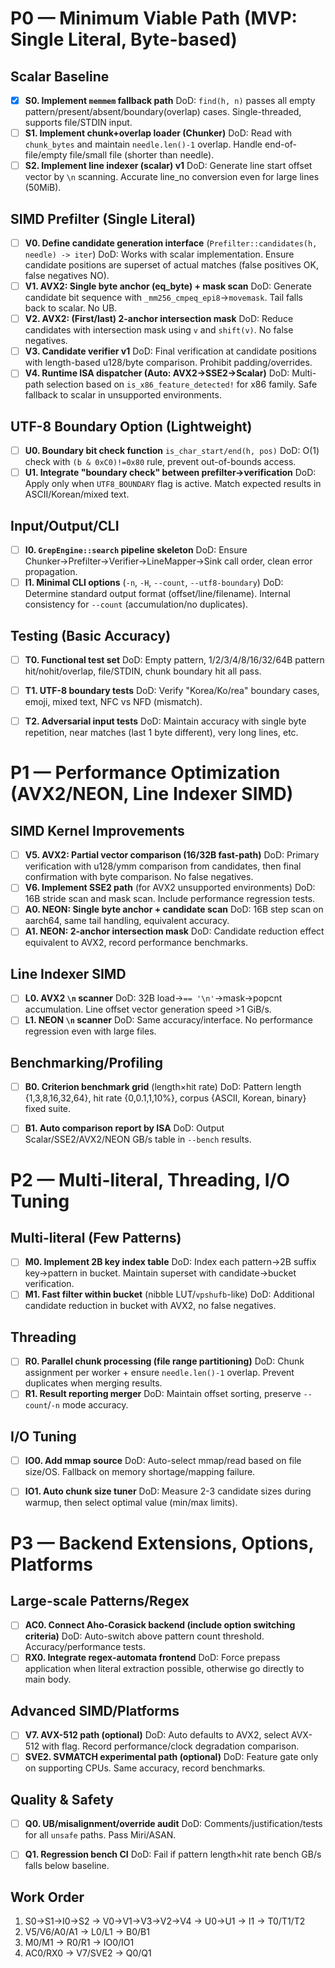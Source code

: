 # P0 — Minimum Viable Path (MVP: Single Literal, Byte-based)

## Scalar Baseline
* [X] **S0. Implement `memmem` fallback path**
  DoD: `find(h, n)` passes all empty pattern/present/absent/boundary(overlap) cases. Single-threaded, supports file/STDIN input.
* [ ] **S1. Implement chunk+overlap loader (Chunker)**
  DoD: Read with `chunk_bytes` and maintain `needle.len()-1` overlap. Handle end-of-file/empty file/small file (shorter than needle).
* [ ] **S2. Implement line indexer (scalar) v1**
  DoD: Generate line start offset vector by `\n` scanning. Accurate line_no conversion even for large lines (50MiB).

## SIMD Prefilter (Single Literal)

* [ ] **V0. Define candidate generation interface** (`Prefilter::candidates(h, needle) -> iter`)
  DoD: Works with scalar implementation. Ensure candidate positions are superset of actual matches (false positives OK, false negatives NO).
* [ ] **V1. AVX2: Single byte anchor (eq_byte) + mask scan**
  DoD: Generate candidate bit sequence with `_mm256_cmpeq_epi8`→`movemask`. Tail falls back to scalar. No UB.
* [ ] **V2. AVX2: (First/last) 2-anchor intersection mask**
  DoD: Reduce candidates with intersection mask using `v` and `shift(v)`. No false negatives.
* [ ] **V3. Candidate verifier v1**
  DoD: Final verification at candidate positions with length-based u128/byte comparison. Prohibit padding/overrides.
* [ ] **V4. Runtime ISA dispatcher (Auto: AVX2→SSE2→Scalar)**
  DoD: Multi-path selection based on `is_x86_feature_detected!` for x86 family. Safe fallback to scalar in unsupported environments.

## UTF-8 Boundary Option (Lightweight)

* [ ] **U0. Boundary bit check function** `is_char_start/end(h, pos)`
  DoD: O(1) check with `(b & 0xC0)!=0x80` rule, prevent out-of-bounds access.
* [ ] **U1. Integrate "boundary check" between prefilter→verification**
  DoD: Apply only when `UTF8_BOUNDARY` flag is active. Match expected results in ASCII/Korean/mixed text.

## Input/Output/CLI

* [ ] **I0. `GrepEngine::search` pipeline skeleton**
  DoD: Ensure Chunker→Prefilter→Verifier→LineMapper→Sink call order, clean error propagation.
* [ ] **I1. Minimal CLI options** (`-n`, `-H`, `--count`, `--utf8-boundary`)
  DoD: Determine standard output format (offset/line/filename). Internal consistency for `--count` (accumulation/no duplicates).

## Testing (Basic Accuracy)

* [ ] **T0. Functional test set**
  DoD: Empty pattern, 1/2/3/4/8/16/32/64B pattern hit/nohit/overlap, file/STDIN, chunk boundary hit all pass.
* [ ] **T1. UTF-8 boundary tests**
  DoD: Verify "Korea/Ko/rea" boundary cases, emoji, mixed text, NFC vs NFD (mismatch).
* [ ] **T2. Adversarial input tests**
  DoD: Maintain accuracy with single byte repetition, near matches (last 1 byte different), very long lines, etc.




# P1 — Performance Optimization (AVX2/NEON, Line Indexer SIMD)

## SIMD Kernel Improvements

* [ ] **V5. AVX2: Partial vector comparison (16/32B fast-path)**
  DoD: Primary verification with u128/ymm comparison from candidates, then final confirmation with byte comparison. No false negatives.
* [ ] **V6. Implement SSE2 path** (for AVX2 unsupported environments)
  DoD: 16B stride scan and mask scan. Include performance regression tests.
* [ ] **A0. NEON: Single byte anchor + candidate scan**
  DoD: 16B step scan on aarch64, same tail handling, equivalent accuracy.
* [ ] **A1. NEON: 2-anchor intersection mask**
  DoD: Candidate reduction effect equivalent to AVX2, record performance benchmarks.

## Line Indexer SIMD

* [ ] **L0. AVX2 `\n` scanner**
  DoD: 32B load→`== '\n'`→mask→popcnt accumulation. Line offset vector generation speed >1 GiB/s.
* [ ] **L1. NEON `\n` scanner**
  DoD: Same accuracy/interface. No performance regression even with large files.

## Benchmarking/Profiling

* [ ] **B0. Criterion benchmark grid** (length×hit rate)
  DoD: Pattern length {1,3,8,16,32,64}, hit rate {0,0.1,1,10%}, corpus {ASCII, Korean, binary} fixed suite.
* [ ] **B1. Auto comparison report by ISA**
  DoD: Output Scalar/SSE2/AVX2/NEON GB/s table in `--bench` results.




# P2 — Multi-literal, Threading, I/O Tuning

## Multi-literal (Few Patterns)

* [ ] **M0. Implement 2B key index table**
  DoD: Index each pattern→2B suffix key→pattern in bucket. Maintain superset with candidate→bucket verification.
* [ ] **M1. Fast filter within bucket** (nibble LUT/`vpshufb`-like)
  DoD: Additional candidate reduction in bucket with AVX2, no false negatives.

## Threading

* [ ] **R0. Parallel chunk processing (file range partitioning)**
  DoD: Chunk assignment per worker + ensure `needle.len()-1` overlap. Prevent duplicates when merging results.
* [ ] **R1. Result reporting merger**
  DoD: Maintain offset sorting, preserve `--count`/`-n` mode accuracy.

## I/O Tuning

* [ ] **IO0. Add mmap source**
  DoD: Auto-select mmap/read based on file size/OS. Fallback on memory shortage/mapping failure.
* [ ] **IO1. Auto chunk size tuner**
  DoD: Measure 2-3 candidate sizes during warmup, then select optimal value (min/max limits).



# P3 — Backend Extensions, Options, Platforms

## Large-scale Patterns/Regex

* [ ] **AC0. Connect Aho-Corasick backend (include option switching criteria)**
  DoD: Auto-switch above pattern count threshold. Accuracy/performance tests.
* [ ] **RX0. Integrate regex-automata frontend**
  DoD: Force prepass application when literal extraction possible, otherwise go directly to main body.

## Advanced SIMD/Platforms

* [ ] **V7. AVX-512 path (optional)**
  DoD: Auto defaults to AVX2, select AVX-512 with flag. Record performance/clock degradation comparison.
* [ ] **SVE2. SVMATCH experimental path (optional)**
  DoD: Feature gate only on supporting CPUs. Same accuracy, record benchmarks.

## Quality & Safety

* [ ] **Q0. UB/misalignment/override audit**
  DoD: Comments/justification/tests for all `unsafe` paths. Pass Miri/ASAN.
* [ ] **Q1. Regression bench CI**
  DoD: Fail if pattern length×hit rate bench GB/s falls below baseline.


## Work Order
1. S0→S1→I0→S2 → V0→V1→V3→V2→V4 → U0→U1 → I1 → T0/T1/T2
2. V5/V6/A0/A1 → L0/L1 → B0/B1
3. M0/M1 → R0/R1 → IO0/IO1
4. AC0/RX0 → V7/SVE2 → Q0/Q1